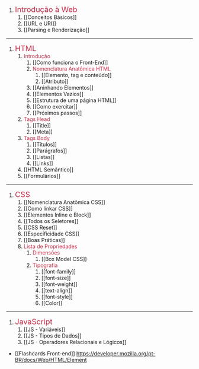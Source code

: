 1. <big><big><span style="color:#C82F4B">Introdução à Web</span></big></big>
	1. [[Conceitos Básicos]]
	2. [[URL e URI]]
	3. [[Parsing e Renderização]]
---
1. <big><big><span style="color:#C82F4B">HTML</span></big></big>
	1. <span style="color:#C82F4B">Introdução</span>
		1. [[Como funciona o Front-End]]
		2. <span style="color:#C82F4B">Nomenclatura Anatômica HTML</span>
			1. [[Elemento, tag e conteúdo]]
			2. [[Atributo]]
		3. [[Aninhando Elementos]]
		4. [[Elementos Vazios]]
		5. [[Estrutura de uma página HTML]]
		6. [[Como exercitar]]
		7. [[Próximos passos]]
	2. <span style="color:#C82F4B">Tags Head</span>
		1. [[Title]]
		2. [[Meta]]
	3. <span style="color:#C82F4B">Tags Body</span>
		1. [[Títulos]]
		2. [[Parágrafos]]
		3. [[Listas]]
		4. [[Links]]
	4. [[HTML Semântico]]
	5. [[Formulários]]
---
1. <big><big><span style="color:#C82F4B">CSS</span></big></big>
	1. [[Nomenclatura Anatômica CSS]]
	2. [[Como linkar CSS]]
	3. [[Elementos Inline e Block]]
	4. [[Todos os Seletores]]
	5. [[CSS Reset]]
	6. [[Especificidade CSS]]
	7. [[Boas Práticas]]
	8. <span style="color:#C82F4B">Lista de Propriedades</span>
		1. <span style="color:#C82F4B">Dimensões</span>
			1. [[Box Model CSS]]
		2.  <span style="color:#C82F4B">Tipografia</span>
			1. [[font-family]]
			2. [[font-size]]
			3. [[font-weight]]
			4. [[text-align]]
			5. [[font-style]]
			6. [[Color]]

---
1. <big><big><span style="color:#C82F4B">JavaScript</span></big></big>
	1. [[JS - Variáveis]]
	2. [[JS - Tipos de Dados]]
	3. [[JS - Operadores Relacionais e Lógicos]]

- [[Flashcards Front-end]]
https://developer.mozilla.org/pt-BR/docs/Web/HTML/Element